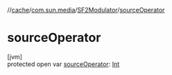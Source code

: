 //[cache](../../../index.md)/[com.sun.media](../index.md)/[SF2Modulator](index.md)/[sourceOperator](source-operator.md)

# sourceOperator

[jvm]\
protected open var [sourceOperator](source-operator.md): [Int](https://kotlinlang.org/api/latest/jvm/stdlib/kotlin/-int/index.html)
